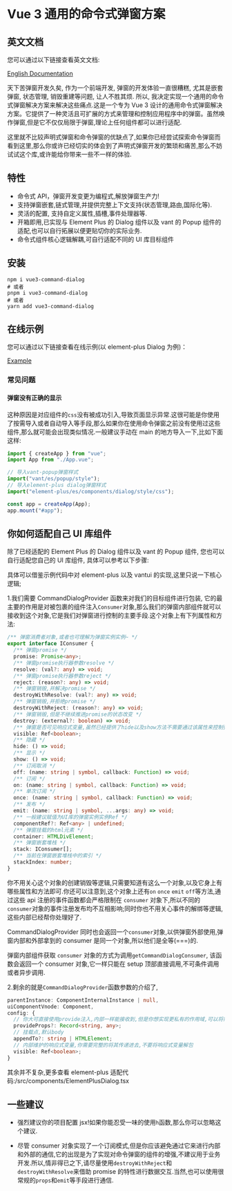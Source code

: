 # Vue 3 通用的命令式弹窗方案

## 英文文档

您可以通过以下链接查看英文文档:

[English Documentation](./README_EN.md)

天下苦弹窗开发久矣, 作为一个前端开发, 弹窗的开发体验一直很糟糕, 尤其是嵌套弹窗, 状态管理, 销毁重建等问题, 让人不胜其烦. 所以, 我决定实现一个通用的命令式弹窗解决方案来解决这些痛点.这是一个专为 Vue 3 设计的通用命令式弹窗解决方案。它提供了一种灵活且可扩展的方式来管理和控制应用程序中的弹窗。虽然唤作弹窗,但是它不仅仅局限于弹窗,理论上任何组件都可以进行适配.

这里就不比较声明式弹窗和命令弹窗的优缺点了,如果你已经尝试探索命令弹窗而看到这里,那么你或许已经切实的体会到了声明式弹窗开发的繁琐和痛苦,那么不妨试试这个库,或许能给你带来一些不一样的体验.

## 特性

- 命令式 API，弹窗开发变更为编程式,解放弹窗生产力!
- 支持弹窗嵌套,链式管理,并提供完整上下文支持(状态管理,路由,国际化等).
- 灵活的配置, 支持自定义属性,插槽,事件处理器等.
- 开箱即用,已实现与 Element Plus 的 Dialog 组件以及 vant 的 Popup 组件的适配,也可以自行拓展以便更贴切你的实际业务.
- 命令式组件核心逻辑解耦,可自行适配不同的 UI 库目标组件

## 安装

```shell
npm i vue3-command-dialog
# 或者
pnpm i vue3-command-dialog
# 或者
yarn add vue3-command-dialog
```

## 在线示例

您可以通过以下链接查看在线示例(以 element-plus Dialog 为例)：

[Example](https://pandavips.github.io/Vue3-Command-Dialog/#/example/base)

### 常见问题

#### 弹窗没有正确的显示

这种原因是对应组件的`css`没有被成功引入,导致页面显示异常.这很可能是你使用了按需导入或者自动导入等手段,那么如果你在使用命令弹窗之前没有使用过这些组件,那么就可能会出现类似情况.一般建议手动在 main 的地方导入一下,比如下面这样:

```ts
import { createApp } from "vue";
import App from "./App.vue";

// 导入vant-popup弹窗样式
import("vant/es/popup/style");
// 导入element-plus dialog弹窗样式
import("element-plus/es/components/dialog/style/css");

const app = createApp(App);
app.mount("#app");
```

## 你如何适配自己 UI 库组件

除了已经适配的 Element Plus 的 Dialog 组件以及 vant 的 Popup 组件, 您也可以自行适配您自己的 UI 库组件, 具体可以参考以下步骤:

具体可以借鉴示例代码中对 element-plus 以及 vantui 的实现,这里只说一下核心逻辑;

1.我们需要 CommandDialogProvider 函数来对我们的目标组件进行包装, 它的最主要的作用是对被包裹的组件注入`Consumer`对象,那么我们的弹窗内部组件就可以接收到这个对象,它是我们对弹窗进行控制的主要手段.这个对象上有下列属性和方法:

```ts
/** 弹窗消费者对象,或者也可理解为弹窗实例实例~ */
export interface IConsumer {
  /** 弹窗promise */
  promise: Promise<any>;
  /** 弹窗promise执行器参数resolve */
  resolve: (val?: any) => void;
  /** 弹窗promise执行器参数reject */
  reject: (reason?: any) => void;
  /** 弹窗销毁,并解决promise */
  destroyWithResolve: (val?: any) => void;
  /** 弹窗销毁,并拒绝promise */
  destroyWithReject: (reason?: any) => void;
  /** 弹窗销毁,但是不继续推进promise的状态改变 */
  destroy: (external?: boolean) => void;
  /** 弹窗是否可见响应式变量,虽然已经提供了hide以及show方法不需要通过该属性来控制弹窗的显示与隐藏,但是为了方便一些特殊场景,还是提供了该属性,比如你需要watch这个属性来做一些事情 */
  visible: Ref<boolean>;
  /** 隐藏 */
  hide: () => void;
  /** 显示 */
  show: () => void;
  /** 订阅取消 */
  off: (name: string | symbol, callback: Function) => void;
  /** 订阅 */
  on: (name: string | symbol, callback: Function) => void;
  /** 单次订阅 */
  once: (name: string | symbol, callback: Function) => void;
  /** 发布 */
  emit: (name: string | symbol, ...args: any) => void;
  /** 一般建议赋值为UI库的弹窗实例实例Ref */
  componentRef?: Ref<any> | undefined;
  /** 弹窗挂载的html元素 */
  container: HTMLDivElement;
  /** 弹窗嵌套堆栈 */
  stack: IConsumer[];
  /** 当前在弹窗嵌套堆栈中的索引 */
  stackIndex: number;
}
```

你不用关心这个对象的创建销毁等逻辑,只需要知道有这么一个对象,以及它身上有哪些属性和方法即可.你还可以注意到,这个对象上还有`on` `once` `emit` `off`等方法,通过这些 api 注册的事件函数都会严格限制在 `consumer` 对象下,所以不同的`consumer`对象的事件注册发布均不互相影响;同时你也不用关心事件的解绑等逻辑,这些内部已经帮你处理好了.

CommandDialogProvider 同时也会返回一个`consumer`对象,以供弹窗外部使用,弹窗内部和外部拿到的 consumer 是同一个对象,所以他们是全等(===)的.

弹窗内部组件获取 `consumer` 对象的方式为调用`getCommandDialogConsumer`, 该函数会返回一个 consumer 对象,它一样只能在 setup 顶部直接调用,不可条件调用或者异步调用.

2.剩余的就是`CommandDialogProvider`函数参数的介绍了,

```ts
parentInstance: ComponentInternalInstance | null,
uiComponentVnode: Component,
config: {
  // 你大可直接使用provide注入,内部一样能接收到,但是你想实现更私有的作用域,可以将需要注入的数据放置在这个对象下
  provideProps?: Record<string, any>;
  // 挂载点,默认body
  appendTo?: string | HTMLElement;
  // 内部维护的响应式变量,你需要完整的将其传递进去,不要将响应式变量解包
  visible: Ref<boolean>;
}
```

其余并不复杂,更多查看 element-plus 适配代码:/src/components/ElementPlusDialog.tsx

## 一些建议

- 强烈建议你的项目配置 jsx!如果你能忍受一味的使用`h`函数,那么你可以忽略这个建议.

- 尽管 consumer 对象实现了一个订阅模式,但是你应该避免通过它来进行内部和外部的通信,它的出现是为了实现对命令弹窗的组件的增强,不建议用于业务开发.所以,情非得已之下,请尽量使用`destroyWithReject`和`destroyWithResolve`来借助 promise 的特性进行数据交互.当然,也可以使用很常规的`props`和`emit`等手段进行通信.
